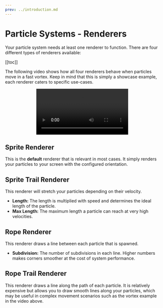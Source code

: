 ```yaml
---
prev: ../introduction.md
---
```


# Particle Systems - Renderers

Your particle system needs at least one renderer to function. There are four different types of renderers available:

[[toc]]

The following video shows how all four renderers behave when particles move in a fast vortex. Keep in mind that this is simply a showcase example, each renderer caters to specific use-cases.

<video width="auto" style="margin:0 auto;display:block;" controls loop autoplay>
  <source :src="$withBase('/videos/particle_system_renderer.mp4')" type="video/mp4">
  Your browser does not support the video tag.
</video>

## Sprite Renderer

This is the **default** renderer that is relevant in most cases. It simply renders your particles to your screen with the configured orientation.

## Sprite Trail Renderer

This renderer will stretch your particles depending on their velocity.

* **Length:** The length is multiplied with speed and determines the ideal length of the particle.
* **Max Length:** The maximum length a particle can reach at very high velocities.

## Rope Renderer

This renderer draws a line between each particle that is spawned.

* **Subdivision:** The number of subdivisions in each line. Higher numbers makes corners smoother at the cost of system performance.

## Rope Trail Renderer

This renderer draws a line along the path of each particle. It is relatively expensive but allows you to draw smooth lines along your particles, which may be useful in complex movement scenarios such as the vortex example in the video above.